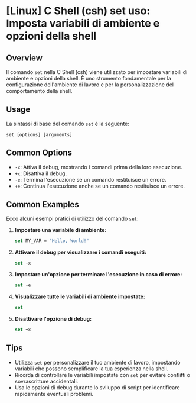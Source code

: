 # [Linux] C Shell (csh) set uso: Imposta variabili di ambiente e opzioni della shell

## Overview
Il comando `set` nella C Shell (csh) viene utilizzato per impostare variabili di ambiente e opzioni della shell. È uno strumento fondamentale per la configurazione dell'ambiente di lavoro e per la personalizzazione del comportamento della shell.

## Usage
La sintassi di base del comando `set` è la seguente:

```
set [options] [arguments]
```

## Common Options
- `-x`: Attiva il debug, mostrando i comandi prima della loro esecuzione.
- `+x`: Disattiva il debug.
- `-e`: Termina l'esecuzione se un comando restituisce un errore.
- `+e`: Continua l'esecuzione anche se un comando restituisce un errore.

## Common Examples
Ecco alcuni esempi pratici di utilizzo del comando `set`:

1. **Impostare una variabile di ambiente:**
   ```csh
   set MY_VAR = "Hello, World!"
   ```

2. **Attivare il debug per visualizzare i comandi eseguiti:**
   ```csh
   set -x
   ```

3. **Impostare un'opzione per terminare l'esecuzione in caso di errore:**
   ```csh
   set -e
   ```

4. **Visualizzare tutte le variabili di ambiente impostate:**
   ```csh
   set
   ```

5. **Disattivare l'opzione di debug:**
   ```csh
   set +x
   ```

## Tips
- Utilizza `set` per personalizzare il tuo ambiente di lavoro, impostando variabili che possono semplificare la tua esperienza nella shell.
- Ricorda di controllare le variabili impostate con `set` per evitare conflitti o sovrascritture accidentali.
- Usa le opzioni di debug durante lo sviluppo di script per identificare rapidamente eventuali problemi.